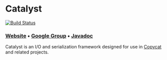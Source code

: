 # Catalyst

[![Build Status](https://travis-ci.org/atomix/catalyst.png)](https://travis-ci.org/atomix/catalyst)

### [Website][Website] • [Google Group][Google group] • [Javadoc][Javadoc]

Catalyst is an I/O and serialization framework designed for use in [Copycat](http://github.com/atomix/copycat)
and related projects.

[Website]: http://atomix.github.io/copycat/user-manual/io-serialization/
[Google group]: https://groups.google.com/forum/#!forum/copycat
[Javadoc]: http://atomix.github.io/catalyst/api/1.0.0-SNAPSHOT/

